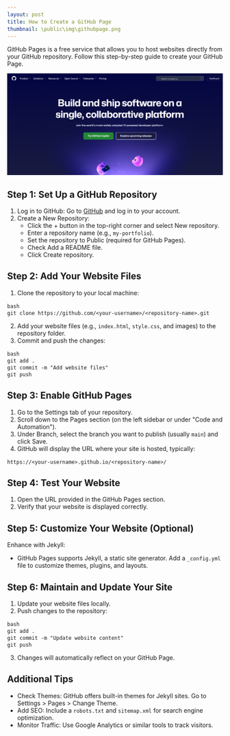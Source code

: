 ```yaml
---
layout: post
title: How to Create a GitHub Page
thumbnail: \public\img\githubpage.png
---
```


GitHub Pages is a free service that allows you to host websites directly from your GitHub repository. Follow this step-by-step guide to create your GitHub Page.

![img](\public\img\github.png)

## Step 1: Set Up a GitHub Repository
1. Log in to GitHub: Go to [GitHub](https://github.com/) and log in to your account.
2. Create a New Repository:
    * Click the + button in the top-right corner and select New repository.
    * Enter a repository name (e.g., `my-portfolio`).
    * Set the repository to Public (required for GitHub Pages).
    * Check Add a README file.
    * Click Create repository.

## Step 2: Add Your Website Files
1. Clone the repository to your local machine:
```
bash
git clone https://github.com/<your-username>/<repository-name>.git
```
2. Add your website files (e.g., `index.html`, `style.css`, and images) to the repository folder.
3. Commit and push the changes:
```
bash
git add .
git commit -m "Add website files"
git push
```

## Step 3: Enable GitHub Pages
1. Go to the Settings tab of your repository.
2. Scroll down to the Pages section (on the left sidebar or under "Code and Automation").
3. Under Branch, select the branch you want to publish (usually `main`) and click Save.
4. GitHub will display the URL where your site is hosted, typically:
```
https://<your-username>.github.io/<repository-name>/
```

## Step 4: Test Your Website
1. Open the URL provided in the GitHub Pages section.
2. Verify that your website is displayed correctly.

## Step 5: Customize Your Website (Optional)
Enhance with Jekyll:
* GitHub Pages supports Jekyll, a static site generator. Add a `_config.yml` file to customize themes, plugins, and layouts.

## Step 6: Maintain and Update Your Site
1. Update your website files locally.
2. Push changes to the repository:
```
bash
git add .
git commit -m "Update website content"
git push
```
3. Changes will automatically reflect on your GitHub Page.

## Additional Tips
* Check Themes: GitHub offers built-in themes for Jekyll sites. Go to Settings > Pages > Change Theme.
* Add SEO: Include a `robots.txt` and `sitemap.xml` for search engine optimization.
* Monitor Traffic: Use Google Analytics or similar tools to track visitors.
